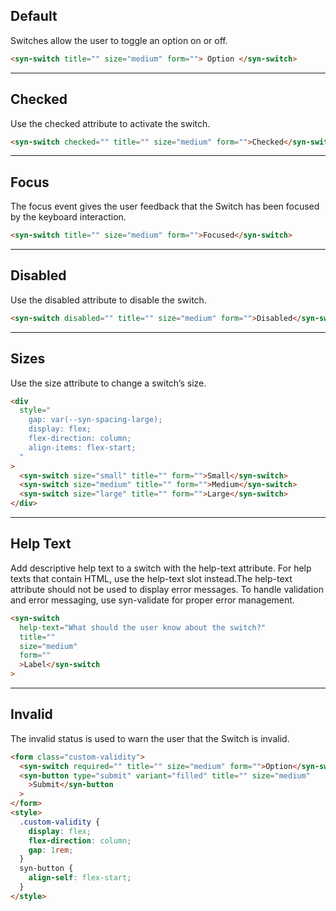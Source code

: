 ## Default

Switches allow the user to toggle an option on or off.

```html
<syn-switch title="" size="medium" form=""> Option </syn-switch>
```

---

## Checked

Use the checked attribute to activate the switch.

```html
<syn-switch checked="" title="" size="medium" form="">Checked</syn-switch>
```

---

## Focus

The focus event gives the user feedback that the Switch has been focused by the keyboard interaction.

```html
<syn-switch title="" size="medium" form="">Focused</syn-switch>
```

---

## Disabled

Use the disabled attribute to disable the switch.

```html
<syn-switch disabled="" title="" size="medium" form="">Disabled</syn-switch>
```

---

## Sizes

Use the size attribute to change a switch’s size.

```html
<div
  style="
    gap: var(--syn-spacing-large);
    display: flex;
    flex-direction: column;
    align-items: flex-start;
  "
>
  <syn-switch size="small" title="" form="">Small</syn-switch>
  <syn-switch size="medium" title="" form="">Medium</syn-switch>
  <syn-switch size="large" title="" form="">Large</syn-switch>
</div>
```

---

## Help Text

Add descriptive help text to a switch with the help-text attribute. For help texts that contain HTML, use the help-text slot instead.The help-text attribute should not be used to display error messages. To handle validation and error messaging, use syn-validate for proper error management.

```html
<syn-switch
  help-text="What should the user know about the switch?"
  title=""
  size="medium"
  form=""
  >Label</syn-switch
>
```

---

## Invalid

The invalid status is used to warn the user that the Switch is invalid.

```html
<form class="custom-validity">
  <syn-switch required="" title="" size="medium" form="">Option</syn-switch>
  <syn-button type="submit" variant="filled" title="" size="medium"
    >Submit</syn-button
  >
</form>
<style>
  .custom-validity {
    display: flex;
    flex-direction: column;
    gap: 1rem;
  }
  syn-button {
    align-self: flex-start;
  }
</style>
```
